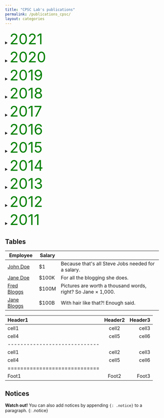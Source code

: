 ```yaml
---
title: "CPSC Lab's publications"
permalink: /publications_cpsc/
layout: categories
---
```




<details><summary><font size="7em" color="green">2021</font></summary><br>## Tables
| Employee         | Salary |                                                              |
| --------         | ------ | ------------------------------------------------------------ |
| [John Doe](#)    | $1     | Because that's all Steve Jobs needed for a salary.           |
| [Jane Doe](#)    | $100K  | For all the blogging she does.                               |
| [Fred Bloggs](#) | $100M  | Pictures are worth a thousand words, right? So Jane × 1,000. |
| [Jane Bloggs](#) | $100B  | With hair like that?! Enough said.                           |</details>
<details><summary><font size="7em" color="green">2020</font></summary><br>This is how you dropdown.</details>
<details><summary><font size="7em" color="green">2019</font></summary><br>This is how you dropdown.</details>
<details><summary><font size="7em" color="green">2018</font></summary><br>This is how you dropdown.</details>
<details><summary><font size="7em" color="green">2017</font></summary><br>This is how you dropdown.</details>
<details><summary><font size="7em" color="green">2016</font></summary><br>This is how you dropdown.</details>
<details><summary><font size="7em" color="green">2015</font></summary><br>This is how you dropdown.</details>
<details><summary><font size="7em" color="green">2014</font></summary><br>This is how you dropdown.</details>
<details><summary><font size="7em" color="green">2013</font></summary><br>This is how you dropdown.</details>
<details><summary><font size="7em" color="green">2012</font></summary><br>This is how you dropdown.</details>
<details><summary><font size="7em" color="green">2011</font></summary><br>This is how you dropdown.</details>




## Tables

| Employee         | Salary |                                                              |
| --------         | ------ | ------------------------------------------------------------ |
| [John Doe](#)    | $1     | Because that's all Steve Jobs needed for a salary.           |
| [Jane Doe](#)    | $100K  | For all the blogging she does.                               |
| [Fred Bloggs](#) | $100M  | Pictures are worth a thousand words, right? So Jane × 1,000. |
| [Jane Bloggs](#) | $100B  | With hair like that?! Enough said.                           |

| Header1 | Header2 | Header3 |
|:--------|:-------:|--------:|
| cell1   | cell2   | cell3   |
| cell4   | cell5   | cell6   |
|-----------------------------|
| cell1   | cell2   | cell3   |
| cell4   | cell5   | cell6   |
|=============================|
| Foot1   | Foot2   | Foot3   |

## Notices

**Watch out!** You can also add notices by appending `{: .notice}` to a paragraph.
{: .notice}
